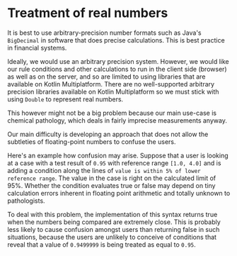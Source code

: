 # Treatment of real numbers
It is best to use arbitrary-precision number formats such as Java's `BigDecimal`
in software that does precise calculations. This is best practice in financial systems.

Ideally, we would use an arbitrary precision system.
However, we would like our rule conditions and other calculations to run in the client
side (browser) as well as on the server, and so are limited to using libraries 
that are available on Kotlin Multiplatform. There are no well-supported arbitrary
precision libraries available on Kotlin Multiplatform so we must stick with
using `Double` to represent real numbers.

This however might not be a big problem because our main use-case is chemical
pathology, which deals in fairly imprecise measurements anyway.

Our main difficulty is developing an approach that does not allow the subtleties
of floating-point numbers to confuse the users.

Here's an example how confusion may arise. Suppose that a user is looking at a case
with a test result of `0.95` with reference range `[1.0, 4.0]` and is adding a 
condition along the lines of `value is within 5% of lower reference range`.
The value in the case is right on the calculated limit of 95%. Whether the 
condition evaluates true or false may depend on tiny calculation errors
inherent in floating point arithmetic and totally unknown to pathologists.

To deal with this problem, the implementation of this syntax returns true
when the numbers being compared are extremely close. This is probably less
likely to cause confusion amongst users than returning false in such situations,
because the users are unlikely to conceive of conditions that reveal that
a value of `0.9499999` is being treated as equal to `0.95`.
